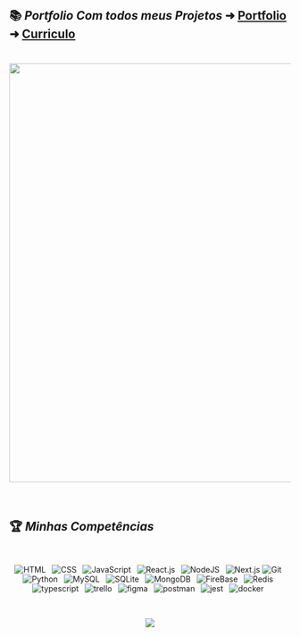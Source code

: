 ## 📚 ***Portfolio Com todos meus Projetos*** ➜ [Portfolio](https://maycon-coutinho.surge.sh/) ➜ [Curriculo](https://github.com/MayconCoutinho/Portifolio_Maycon/files/10785844/MayconCoutinhoFullStack.pdf)

<h1 align="center">
<img width=750 src="https://user-images.githubusercontent.com/60453269/221378327-9aa8ad25-114f-43a9-bac0-d396e363d12c.png">
</h1>

<br/>



## 🏆 ***Minhas Competências*** 

 <br/>
 <div align="center">
 
 ![HTML](https://img.shields.io/badge/HTML5-E34F26?style=for-the-badge&logo=html5&logoColor=ffffff)&ensp;
 ![CSS](https://img.shields.io/badge/CSS-1572B6?style=for-the-badge&logo=css3&logoColor=white)&ensp;
 ![JavaScript](https://img.shields.io/badge/JavaScript-000000?style=for-the-badge&logo=javascript&logoColor=ffff00)&ensp;
 ![React.js](https://img.shields.io/badge/react.js-%2320232a.svg?style=for-the-badge&logo=react&logoColor=%111111)&ensp;
 ![NodeJS](https://img.shields.io/badge/node.js-49a249?style=for-the-badge&logo=node.js&logoColor=white)&ensp;
 ![Next.js]( https://img.shields.io/badge/next.js-%2320232a.svg?style=for-the-badge&logo=next.js&logoColor=%ff7f1c)
 ![Git](https://img.shields.io/badge/GIT-b54e00?style=for-the-badge&logo=git&logoColor=white)&ensp;
 ![Python](https://img.shields.io/badge/Python-14354C?style=for-the-badge&logo=python&logoColor=white)&ensp;
 ![MySQL](https://img.shields.io/badge/MySQL-15406b?style=for-the-badge&logo=mysql&logoColor=white)&ensp;
 ![SQLite](https://img.shields.io/badge/SQLite-07405E?style=for-the-badge&logo=sqlite&logoColor=white)&ensp;
 ![MongoDB](https://img.shields.io/badge/MongoDB-4EA94B?style=for-the-badge&logo=mongodb&logoColor=white)&ensp;
 ![FireBase](https://img.shields.io/badge/firebase-000000?style=for-the-badge&logo=firebase&logoColor=ffd017)&ensp;
 ![Redis](https://img.shields.io/badge/redis-%23DD0031.svg?style=for-the-badge&logo=redis&logoColor=white)&ensp;
 ![typescript]( https://img.shields.io/badge/typescript-000000?style=for-the-badge&logo=typescript&logoColor=4566f7)&ensp;
 ![trello](https://img.shields.io/badge/trello-000000?style=for-the-badge&logo=trello&logoColor=5c95ff)&ensp;
 ![figma](https://img.shields.io/badge/figma-000000?style=for-the-badge&logo=figma&logoColor=ffffff)&ensp;
 ![postman](https://img.shields.io/badge/postman-000000?style=for-the-badge&logo=postman&logoColor=ff7f1c)&ensp;
 ![jest](https://img.shields.io/badge/jest-000000?style=for-the-badge&logo=jest&logoColor=f78307)&ensp;
 ![docker](https://img.shields.io/badge/docker-000000?style=for-the-badge&logo=docker)&ensp;

 
 </div>
 
 <br/>

<p align="center">
  <img src="https://capsule-render.vercel.app/api?type=waving&color=gradient&height=65&section=footer"/>
</p>
